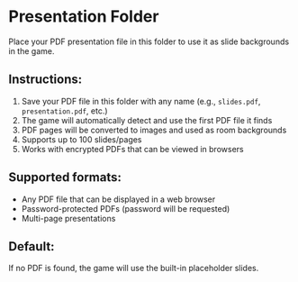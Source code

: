 # Presentation Folder

Place your PDF presentation file in this folder to use it as slide backgrounds in the game.

## Instructions:
1. Save your PDF file in this folder with any name (e.g., `slides.pdf`, `presentation.pdf`, etc.)
2. The game will automatically detect and use the first PDF file it finds
3. PDF pages will be converted to images and used as room backgrounds
4. Supports up to 100 slides/pages
5. Works with encrypted PDFs that can be viewed in browsers

## Supported formats:
- Any PDF file that can be displayed in a web browser
- Password-protected PDFs (password will be requested)
- Multi-page presentations

## Default:
If no PDF is found, the game will use the built-in placeholder slides.
